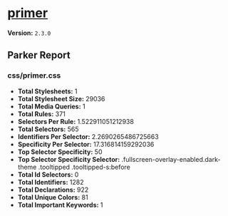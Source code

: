 # [primer]( http://primercss.io )

**Version:** `2.3.0`

## Parker Report

### css/primer.css

- **Total Stylesheets:** 1
- **Total Stylesheet Size:** 29036
- **Total Media Queries:** 1
- **Total Rules:** 371
- **Selectors Per Rule:** 1.522911051212938
- **Total Selectors:** 565
- **Identifiers Per Selector:** 2.2690265486725663
- **Specificity Per Selector:** 17.316814159292036
- **Top Selector Specificity:** 50
- **Top Selector Specificity Selector:** .fullscreen-overlay-enabled.dark-theme .tooltipped .tooltipped-s:before
- **Total Id Selectors:** 0
- **Total Identifiers:** 1282
- **Total Declarations:** 922
- **Total Unique Colors:** 81
- **Total Important Keywords:** 1
